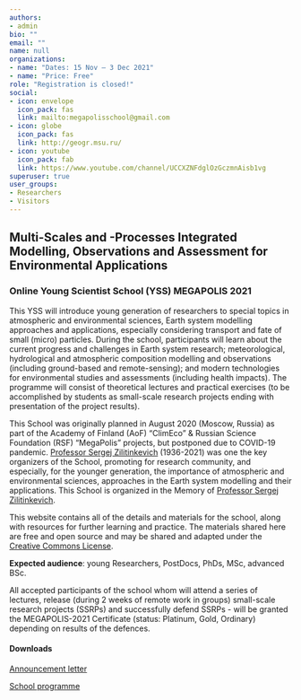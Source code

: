 ```yaml
---
authors:
- admin
bio: ""
email: ""
name: null
organizations:
- name: "Dates: 15 Nov — 3 Dec 2021"
- name: "Price: Free"
role: "Registration is closed!"
social:
- icon: envelope
  icon_pack: fas
  link: mailto:megapolisschool@gmail.com
- icon: globe
  icon_pack: fas
  link: http://geogr.msu.ru/
- icon: youtube
  icon_pack: fab
  link: https://www.youtube.com/channel/UCCXZNFdglOzGczmnAisb1vg
superuser: true
user_groups:
- Researchers
- Visitors
---
```


## Multi-Scales and -Processes Integrated Modelling, Observations and Assessment for Environmental Applications
### Online Young Scientist School (YSS) MEGAPOLIS 2021

This YSS will introduce young generation of researchers to special topics in atmospheric and environmental sciences, Earth system modelling approaches and applications, especially
considering transport and fate of small (micro) particles. During the school, participants will learn about the current progress and challenges in Earth system research; meteorological, hydrological and atmospheric composition modelling and observations (including ground-based and remote-sensing); and modern technologies for environmental studies and assessments (including health impacts). The programme will consist of theoretical lectures and practical exercises (to be accomplished by students as small-scale research projects ending with presentation of the project results).

This School was originally planned in August 2020 (Moscow, Russia) as part of the Academy of Finland (AoF) “ClimEco” & Russian Science Foundation (RSF) “MegaPolis” projects, but postponed due to COVID-19 pandemic. 
    [Professor Sergej Zilitinkevich](/zilitinkevich/) (1936-2021) was one the key organizers of the School, promoting for research community, and especially, for the younger generation, the importance of atmospheric and environmental sciences, approaches in the Earth system modelling and their applications.
    This School is organized in the Memory of [Professor Sergej Zilitinkevich](/zilitinkevich/).

This website contains all of the details and materials for the school, along with resources for further learning and practice. The materials shared here are free and open source and may be shared and adapted under the [Creative Commons License](https://creativecommons.org/licenses/by/4.0/).

**Expected audience**: young Researchers, PostDocs, PhDs, MSc, advanced BSc.

All accepted participants of the school whom will attend a series of lectures, release (during 2 weeks of remote work in groups) small-scale research projects (SSRPs) and successfully defend SSRPs - will be granted the MEGAPOLIS-2021 Certificate (status: Platinum, Gold, Ordinary) depending on results of the defences.

#### Downloads

<a href="/media/YSSchool_online_Nov2021_announcement_vd1.pdf" target="_blank" rel="noopener"><i class="fas fa-download"></i> Announcement letter</a>

<a href="/media/YSSchool_online_Nov2021_programme_vd1.pdf" target="_blank" rel="noopener"><i class="fas fa-download"></i> School programme </a>
  
